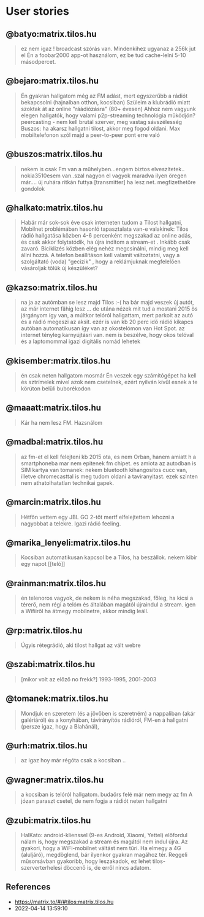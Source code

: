 # User stories

## @batyo:matrix.tilos.hu

> ez nem igaz ! broadcast szórás van. Mindenkihez ugyanaz a 256k jut el
> Én a foobar2000 app-ot használom, ez be tud cache-lelni 5-10 másodpercet.

## @bejaro:matrix.tilos.hu

> Én gyakran hallgatom még az FM adást, mert egyszerűbb a rádiót bekapcsolni (hajnalban otthon, kocsiban)
> Szüleim a klubrádió miatt szoktak át az online "ráádiózásra" (80+ évesen)
> Ahhoz nem vagyunk elegen hallgatók, hogy valami p2p-streaming technológia működjön?
> peercasting  -  nem kell brutál szerver, meg vastag sávszélesség
> Buszos: ha akarsz hallgatni tilost, akkor meg fogod oldani. Max mobiltelefonon szól majd
> a peer-to-peer pont erre való

## @buszos:matrix.tilos.hu

> nekem is csak Fm van a műhelyben...engem biztos elveszítetek..
> nokia3510esem van..szal nagyon el vagyok maradva
> ilyen öregen már.... új ruhára ritkán futtya
> [transmitter] ha lesz net. megfizethetőre gondolok

## @halkato:matrix.tilos.hu

> Habár már sok-sok éve csak interneten tudom a Tilost hallgatni,
> Mobilnet problémában hasonló tapasztalata van-e valakinek: Tilos rádió hallgatása közben 4-6 percenként megszakad az online adás, és csak akkor folytatódik, ha újra indítom a stream-et . Inkább csak zavaró. Biciklizés közben elég nehéz megcsinálni, mindig meg kell állni hozzá. A telefon beállításon kell valamit változtatni, vagy a szolgáltató (voda) "gecizik" , hogy a reklámjuknak megfelelően vásároljak tőlük új készüléket?

## @kazso:matrix.tilos.hu

> na ja az autómban se lesz majd Tilos :-( ha bár majd veszek új autót, az már internet fähig lesz ... de utána nézek mit tud a mostani 2015 ös járgányom
> így van, a múltkor telóról hallgattam, mert parkolt az autó és a rádió megeszi az aksit. ezér is van kb 20 perc idő rádió kikapcs autóban automatikusan
> így van az okostelómon van Hot Spot. az internet tényleg karnyújtásri van. nem is beszélve, hogy okos telóval és a laptomommal igazi digitális nomád lehetek

## @kisember:matrix.tilos.hu

> én csak neten hallgatom mosmár
> Én veszek egy számítógépet ha kell és sztrímelek
> mivel azok nem csetelnek, ezért nyilván kívül esnek a te körúton belüli buborékodon

## @maaatt:matrix.tilos.hu

> Kár ha nem lesz FM. Hazsnálom

## @madbal:matrix.tilos.hu

> az fm-et el kell felejteni kb 2015 ota, es nem Orban, hanem amiatt h a smartphoneba mar nem epitenek fm chipet. es amiota az autodban is SIM kartya van
> tomanek: nekem bluetooth kihangositos cucc van, illetve chromecasttal is meg tudom oldani a taviranyitast. ezek szinten nem athatolhatatlan technikai gapek.

## @marcin:matrix.tilos.hu

> Hétfőn vettem egy JBL GO 2-tőt mertf elfelejtettem lehozni a nagyobbat a telekre. Igazi rádió feeling.

## @marika_lenyeli:matrix.tilos.hu

> Kocsiban automatikusan kapcsol be a Tilos, ha beszállok.
> nekem kibír egy napot [[teló]]

## @rainman:matrix.tilos.hu

> én telenoros vagyok, de nekem is néha megszakad, főleg, ha kicsi a térerő, nem régi a telóm és általában magától újraindul a stream. igen a Wifiiről ha átmegy mobilnetre, akkor mindig leáll.

## @rp:matrix.tilos.hu

> Úgyis rétegrádió, aki tilost hallgat az vált webre

## @szabi:matrix.tilos.hu

> [mikor volt az előző no frekk?] 1993-1995, 2001-2003

## @tomanek:matrix.tilos.hu

> Mondjuk en szeretem (és a jövőben is szeretném) a nappaliban (akár galériáról) és a konyhában, távirányítós rádióról, FM-en á hallgatni (persze igaz, hogy a Blahánál),

## @urh:matrix.tilos.hu

> az igaz hoy már régóta csak a kocsiban ..

## @wagner:matrix.tilos.hu

> a kocsiban is telóról hallgatom.
> budaörs felé már nem megy az fm
> A józan paraszt csetel, de nem fogja a rádiót neten hallgatni

## @zubi:matrix.tilos.hu

> HalKato: android-klienssel (9-es Android, Xiaomi, Yettel) előfordul nálam is, hogy megszakad a stream és magától nem indul újra. Az gyakori, hogy a WiFi-mobilnet váltást nem tűri. Ha elmegy a 4G (aluljáró), megdöglend, bár ilyenkor gyakran magához tér. Reggeli műsorsávban gyakoribb, hogy leszakadok, ez lehet tilos-szerverterhelesi döccenő is, de erről nincs adatom.

## References

* https://matrix.to/#/#tilos:matrix.tilos.hu
* 2022-04-14 13:59:10
